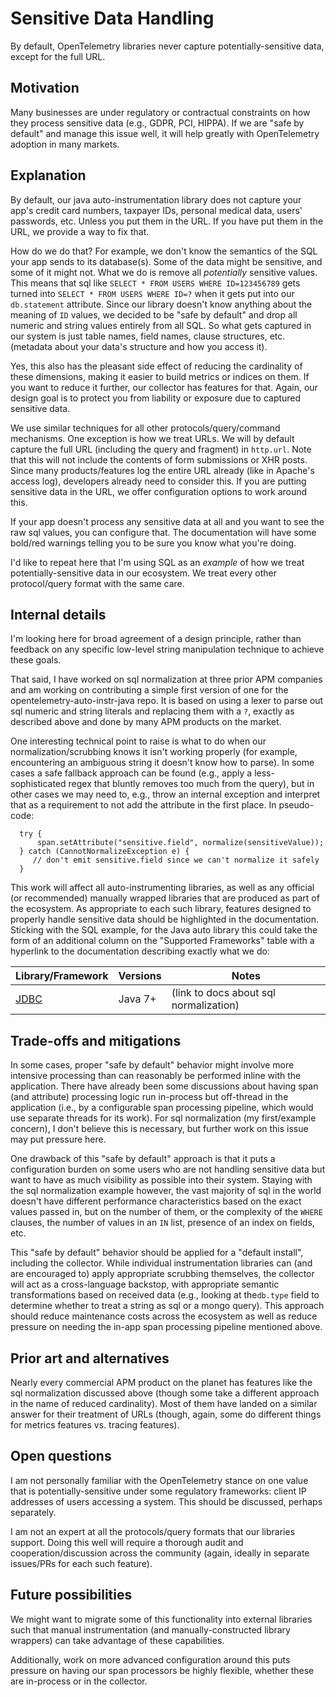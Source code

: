 #  Sensitive Data Handling

By default, OpenTelemetry libraries never capture potentially-sensitive data, except for the full URL.

## Motivation

Many businesses are under regulatory or contractual constraints on how they process sensitive data (e.g., GDPR, 
PCI, HIPPA).  If we are "safe by default" and manage this issue well, it will help greatly with 
OpenTelemetry adoption in many markets.

## Explanation

By default, our java auto-instrumentation library does not capture your app's credit card numbers, taxpayer IDs, 
personal medical data, users' passwords, etc.  Unless you put them in the URL.  If you have put them in the URL, we provide a way to fix that.

How do we do that?  For example, we don't know the semantics of the SQL your app sends to its database(s).  Some of the data might be 
sensitive, and some of it might not.  What we do is remove all 
*potentially* sensitive values.  This means that sql like `SELECT * FROM USERS WHERE ID=123456789` gets turned into
`SELECT * FROM USERS WHERE ID=?` when it gets put into our `db.statement` attribute.  Since our library doesn't know anything about the 
meaning of `ID` values, we decided to be "safe by default" and drop all numeric and string values entirely from all SQL.  So what gets 
captured in our system is just table names, field names, clause structures, etc. (metadata about your data's structure and how you access it).

Yes, this also has the pleasant side effect of reducing the cardinality of these dimensions, making it easier to build metrics or indices on them. 
If you want to reduce it further, our collector has features for that.  Again, our design goal is to protect you from 
liability or exposure due to captured sensitive data.

We use similar techniques for all other protocols/query/command mechanisms.  One exception is how we treat URLs.  We will by
default capture the full URL (including the query and fragment) in `http.url`.  Note that this will not include
the contents of form submissions or XHR posts.  Since many products/features log the entire URL already 
(like in Apache's access log), developers already need to consider this.  If you are putting sensitive data in the URL,
we offer configuration options to work around this.

If your app doesn't process any sensitive data at all and you want to see the raw sql values, you can configure that.  The documentation
will have some bold/red warnings telling you to be sure you know what you're doing.

I'd like to repeat here that I'm using SQL as an *example* of how we treat potentially-sensitive data in our ecosystem.  We treat every other protocol/query format
with the same care.
 
## Internal details

I'm looking here for broad agreement of a design principle, rather than feedback on any specific low-level string manipulation technique to
achieve these goals.

That said, I have worked on sql normalization at three prior APM companies and am working on contributing a simple first version of one for the 
opentelemetry-auto-instr-java repo.  It is based on using a lexer to parse out sql numeric and string literals and replacing them with a `?`, exactly
as described above and done by many APM products on the market.

One interesting technical point to raise is what to do when our normalization/scrubbing knows it isn't working properly (for
example, encountering an ambiguous string it doesn't know how to parse).  In some cases a safe fallback approach can be found (e.g., apply a 
less-sophisticated regex that bluntly removes too much from the query), but in other cases we may need to, e.g., throw an internal exception and 
interpret that as a requirement to not add the 
attribute in the first place.  In pseudo-code:
```
  try {
      span.setAttribute("sensitive.field", normalize(sensitiveValue));
  } catch (CannotNormalizeException e) {
     // don't emit sensitive.field since we can't normalize it safely
  }
```

This work will affect all auto-instrumenting libraries, as well as any official (or recommended) manually wrapped libraries that are 
produced as part of the ecosystem.  As appropriate to each such library, features designed to properly handle sensitive data should
be highlighted in the documentation.  Sticking with the SQL example, for the Java auto library this could take the form of an additional column
on the "Supported Frameworks" table with a hyperlink to the documentation describing exactly what we do:

| Library/Framework                                                                                    | Versions                       | Notes                                      |
|------------------------------------------------------------------------------------------------------|--------------------------------|--------------------------------------------|
| [JDBC](https://docs.oracle.com/en/java/javase/11/docs/api/java.sql/java/sql/package-summary.html)    | Java 7+                        | (link to docs about sql normalization)     |


## Trade-offs and mitigations

In some cases, proper "safe by default" behavior might involve more intensive processing than can reasonably be performed inline with the application.  There have 
already been some discussions about having span (and attribute) processing logic run in-process but off-thread in the application (i.e., by a configurable span 
processing pipeline, which would use separate threads for its work).  For sql normalization (my first/example concern), I don't believe this is necessary, but 
further work on this issue may put pressure here.

One drawback of this "safe by default" approach is that it puts a configuration burden on some users who are not handling sensitive data but
want to have as much visibility as possible into their system.  Staying with the sql normalization example however, the vast majority of sql in the world doesn't 
have different performance characteristics based on the exact values passed in, but on the number of them, or the complexity of the `WHERE` clauses, 
the number of values in an `IN` list, presence of an index on fields, etc.

This "safe by default" behavior should be applied for a "default install", including the collector.  While individual instrumentation
libraries can (and are encouraged to) apply appropriate scrubbing themselves, the collector will act as a cross-language backstop, with appropriate
semantic transformations based on received data (e.g., looking at the`db.type` field to determine whether to treat a string
as sql or a mongo query).  This approach should reduce maintenance costs across the ecosystem as well as reduce pressure on needing 
the in-app span processing pipeline mentioned above.

## Prior art and alternatives

Nearly every commercial APM product on the planet has features like the sql normalization discussed above (though some take a different approach in the name of reduced
cardinality).  Most of them have landed on a similar answer for their treatment of URLs (though, again, some do different things for metrics features vs. tracing features).

## Open questions

I am not personally familiar with the OpenTelemetry stance on one value that is potentially-sensitive under some regulatory frameworks: client IP addresses
of users accessing a system.  This should be discussed, perhaps separately.

I am not an expert at all the protocols/query formats that our libraries support.  Doing this well will require a thorough audit and cooperation/discussion across
the community (again, ideally in separate issues/PRs for each such feature).

## Future possibilities

We might want to migrate some of this functionality into external libraries such that manual instrumentation (and manually-constructed library wrappers) can take advantage of these capabilities.

Additionally, work on more advanced configuration around this puts pressure on having our span processors be highly flexible, whether these are in-process or in the collector.
